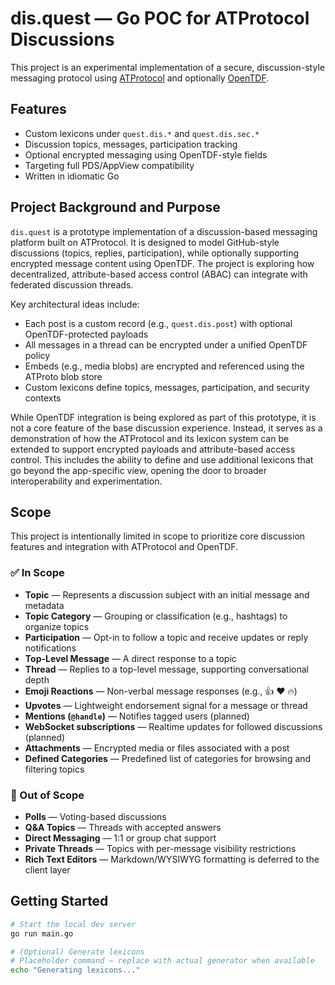 # dis.quest — Go POC for ATProtocol Discussions

This project is an experimental implementation of a secure, discussion-style messaging protocol using [ATProtocol](https://atproto.com/) and optionally [OpenTDF](https://github.com/virtru/OpenTDF).

## Features

- Custom lexicons under `quest.dis.*` and `quest.dis.sec.*`
- Discussion topics, messages, participation tracking
- Optional encrypted messaging using OpenTDF-style fields
- Targeting full PDS/AppView compatibility
- Written in idiomatic Go

## Project Background and Purpose

`dis.quest` is a prototype implementation of a discussion-based messaging platform built on ATProtocol. It is designed to model GitHub-style discussions (topics, replies, participation), while optionally supporting encrypted message content using OpenTDF. The project is exploring how decentralized, attribute-based access control (ABAC) can integrate with federated discussion threads.

Key architectural ideas include:
- Each post is a custom record (e.g., `quest.dis.post`) with optional OpenTDF-protected payloads
- All messages in a thread can be encrypted under a unified OpenTDF policy
- Embeds (e.g., media blobs) are encrypted and referenced using the ATProto blob store
- Custom lexicons define topics, messages, participation, and security contexts

While OpenTDF integration is being explored as part of this prototype, it is not a core feature of the base discussion experience. Instead, it serves as a demonstration of how the ATProtocol and its lexicon system can be extended to support encrypted payloads and attribute-based access control. This includes the ability to define and use additional lexicons that go beyond the app-specific view, opening the door to broader interoperability and experimentation.

## Scope

This project is intentionally limited in scope to prioritize core discussion features and integration with ATProtocol and OpenTDF.

### ✅ In Scope

- **Topic** — Represents a discussion subject with an initial message and metadata
- **Topic Category** — Grouping or classification (e.g., hashtags) to organize topics
- **Participation** — Opt-in to follow a topic and receive updates or reply notifications
- **Top-Level Message** — A direct response to a topic
- **Thread** — Replies to a top-level message, supporting conversational depth
- **Emoji Reactions** — Non-verbal message responses (e.g., 👍 ❤️ 🔥)
- **Upvotes** — Lightweight endorsement signal for a message or thread
- **Mentions (`@handle`)** — Notifies tagged users (planned)
- **WebSocket subscriptions** — Realtime updates for followed discussions (planned)
- **Attachments** — Encrypted media or files associated with a post
- **Defined Categories** — Predefined list of categories for browsing and filtering topics

### 🚫 Out of Scope

- **Polls** — Voting-based discussions
- **Q&A Topics** — Threads with accepted answers
- **Direct Messaging** — 1:1 or group chat support
- **Private Threads** — Topics with per-message visibility restrictions
- **Rich Text Editors** — Markdown/WYSIWYG formatting is deferred to the client layer

## Getting Started

```bash
# Start the local dev server
go run main.go

# (Optional) Generate lexicons
# Placeholder command — replace with actual generator when available
echo "Generating lexicons..."
```